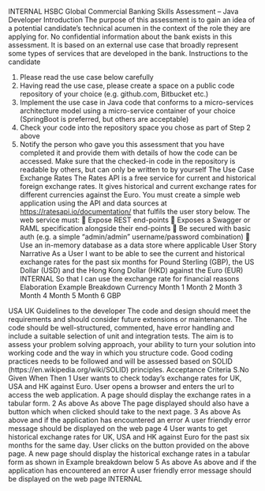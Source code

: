 INTERNAL
HSBC Global Commercial Banking
Skills Assessment – Java Developer
Introduction
The purpose of this assessment is to gain an idea of a potential candidate’s technical acumen in the context of the role they are applying for. No confidential information about the bank exists in this assessment. It is based on an external use case that broadly represent some types of services that are developed in the bank.
Instructions to the candidate
1. Please read the use case below carefully
2. Having read the use case, please create a space on a public code repository of your choice (e.g. github.com, Bitbucket etc.)
3. Implement the use case in Java code that conforms to a micro-services architecture model using a micro-service container of your choice (SpringBoot is preferred, but others are acceptable)
4. Check your code into the repository space you chose as part of Step 2 above
5. Notify the person who gave you this assessment that you have completed it and provide them with details of how the code can be accessed. Make sure that the checked-in code in the repository is readable by others, but can only be written to by yourself
The Use Case
Exchange Rates
The Rates API is a free service for current and historical foreign exchange rates. It gives historical and current exchange rates for different currencies against the Euro.
You must create a simple web application using the API and data sources at https://ratesapi.io/documentation/ that fulfils the user story below. The web service must:
 Expose REST end-points
 Exposes a Swagger or RAML specification alongside their end-points
 Be secured with basic auth (e.g. a simple “admin/admin” username/password combination)
 Use an in-memory database as a data store where applicable
User Story
Narrative
As a User
I want to be able to see the current and historical exchange rates for the past six months for Pound Sterling (GBP), the US Dollar (USD) and the Hong Kong Dollar (HKD) against the Euro (EUR)
INTERNAL
So that I can use the exchange rate for financial reasons
Elaboration
Example Breakdown
Currency
Month 1
Month 2
Month 3
Month 4
Month 5
Month 6
GBP
<rate>
<rate>
<rate>
<rate>
<rate>
<rate>
USA
<rate>
<rate>
<rate>
<rate>
<rate>
<rate>
UK
<rate>
<rate>
<rate>
<rate>
<rate>
<rate>
Guidelines to the developer
The code and design should meet the requirements and should consider future extensions or maintenance.
The code should be well-structured, commented, have error handling and include a suitable selection of unit and integration tests.
The aim is to assess your problem solving approach, your ability to turn your solution into working code and the way in which you structure code.
Good coding practices needs to be followed and will be assessed based on SOLID (https://en.wikipedia.org/wiki/SOLID) principles.
Acceptance Criteria
S.No Given When Then
1
User wants to check today’s exchange rates for UK, USA and HK against Euro.
User opens a browser and enters the url to access the web application.
A page should display the exchange rates in a tabular form.
2
As above
As above
The page displayed should also have a button which when clicked should take to the next page.
3
As above
As above and if the application has encountered an error
A user friendly error message should be displayed on the web page
4
User wants to get historical exchange rates for UK, USA and HK against Euro for the past six months for the same day.
User clicks on the button provided on the above page.
A new page should display the historical exchange rates in a tabular form as shown in Example breakdown below
5
As above
As above and if the application has encountered an error
A user friendly error message should be displayed on the web page
INTERNAL